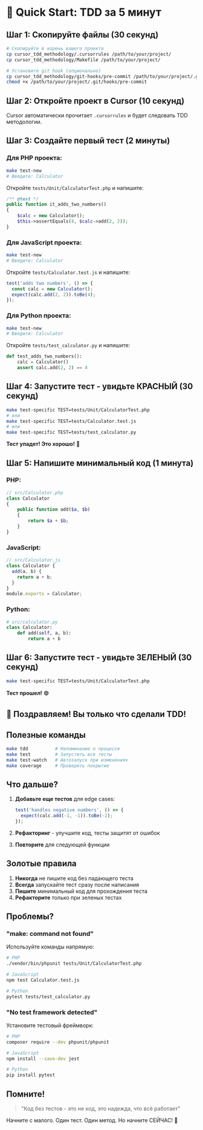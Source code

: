 # 🚀 Quick Start: TDD за 5 минут

## Шаг 1: Скопируйте файлы (30 секунд)

```bash
# Скопируйте в корень вашего проекта
cp cursor_tdd_methodology/.cursorrules /path/to/your/project/
cp cursor_tdd_methodology/Makefile /path/to/your/project/

# Установите git hook (опционально)
cp cursor_tdd_methodology/git-hooks/pre-commit /path/to/your/project/.git/hooks/
chmod +x /path/to/your/project/.git/hooks/pre-commit
```

## Шаг 2: Откройте проект в Cursor (10 секунд)

Cursor автоматически прочитает `.cursorrules` и будет следовать TDD методологии.

## Шаг 3: Создайте первый тест (2 минуты)

### Для PHP проекта:
```bash
make test-new
# Введите: Calculator
```

Откройте `tests/Unit/CalculatorTest.php` и напишите:
```php
/** @test */
public function it_adds_two_numbers()
{
    $calc = new Calculator();
    $this->assertEquals(4, $calc->add(2, 2));
}
```

### Для JavaScript проекта:
```bash
make test-new
# Введите: Calculator
```

Откройте `tests/Calculator.test.js` и напишите:
```javascript
test('adds two numbers', () => {
  const calc = new Calculator();
  expect(calc.add(2, 2)).toBe(4);
});
```

### Для Python проекта:
```bash
make test-new
# Введите: Calculator
```

Откройте `tests/test_calculator.py` и напишите:
```python
def test_adds_two_numbers():
    calc = Calculator()
    assert calc.add(2, 2) == 4
```

## Шаг 4: Запустите тест - увидьте КРАСНЫЙ (30 секунд)

```bash
make test-specific TEST=tests/Unit/CalculatorTest.php
# или
make test-specific TEST=tests/Calculator.test.js
# или
make test-specific TEST=tests/test_calculator.py
```

**Тест упадет! Это хорошо!** 🔴

## Шаг 5: Напишите минимальный код (1 минута)

### PHP:
```php
// src/Calculator.php
class Calculator
{
    public function add($a, $b)
    {
        return $a + $b;
    }
}
```

### JavaScript:
```javascript
// src/Calculator.js
class Calculator {
  add(a, b) {
    return a + b;
  }
}
module.exports = Calculator;
```

### Python:
```python
# src/calculator.py
class Calculator:
    def add(self, a, b):
        return a + b
```

## Шаг 6: Запустите тест - увидьте ЗЕЛЕНЫЙ (30 секунд)

```bash
make test-specific TEST=tests/Unit/CalculatorTest.php
```

**Тест прошел!** 🟢

## 🎉 Поздравляем! Вы только что сделали TDD!

## Полезные команды

```bash
make tdd          # Напоминание о процессе
make test         # Запустить все тесты
make test-watch   # Автозапуск при изменениях
make coverage     # Проверить покрытие
```

## Что дальше?

1. **Добавьте еще тестов** для edge cases:
   ```javascript
   test('handles negative numbers', () => {
     expect(calc.add(-1, -1)).toBe(-2);
   });
   ```

2. **Рефакторинг** - улучшите код, тесты защитят от ошибок

3. **Повторите** для следующей функции

## Золотые правила

1. **Никогда** не пишите код без падающего теста
2. **Всегда** запускайте тест сразу после написания
3. **Пишите** минимальный код для прохождения теста
4. **Рефакторите** только при зеленых тестах

## Проблемы?

### "make: command not found"
Используйте команды напрямую:
```bash
# PHP
./vendor/bin/phpunit tests/Unit/CalculatorTest.php

# JavaScript
npm test Calculator.test.js

# Python
pytest tests/test_calculator.py
```

### "No test framework detected"
Установите тестовый фреймворк:
```bash
# PHP
composer require --dev phpunit/phpunit

# JavaScript
npm install --save-dev jest

# Python
pip install pytest
```

## Помните!

> "Код без тестов - это не код, это надежда, что всё работает" 

Начните с малого. Один тест. Один метод. Но начните СЕЙЧАС! 🚀 